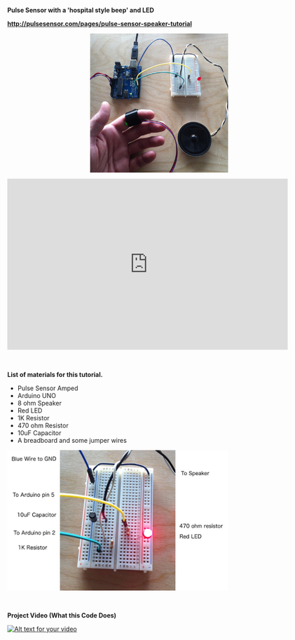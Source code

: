 <strong>Pulse Sensor with a 'hospital style beep' and LED </strong>
<p></p>
<a href="http://pulsesensor.com/pages/pulse-sensor-speaker-tutorial"><strong>http://pulsesensor.com/pages/pulse-sensor-speaker-tutorial </strong></a>
<p style="float: right;"><strong><img alt="" src="https://github.com/WorldFamousElectronics/PulseSensor_Speaker/blob/master/Speaker.jpg" style="float: right;" width="315" height="317" /> </strong></p>
<div><iframe width="640" height="390" src="https://www.youtube.com/embed/G7v-ekaPkDE" frameborder="0" allowfullscreen=""></iframe></div>
<p> </p>
<p><strong>List of materials for this tutorial.</strong></p>
<ul>
<li>Pulse Sensor Amped</li>
<li>Arduino UNO</li>
<li>8 ohm Speaker</li>
<li>Red LED</li>
<li>1K Resistor</li>
<li>470 ohm Resistor</li>
<li>10uF Capacitor</li>
<li>A breadboard and some jumper wires</li>
</ul>
<p style="text-align: right;"><img alt="" src="https://github.com/WorldFamousElectronics/PulseSensor_Speaker/blob/master/SpeakerCircuit.jpg" style="float: none;" /></p>
<p> </p>

<strong> Project Video (What this Code Does) </strong><p></p>
[![Alt text for your video](http://img.youtube.com/vi/G7v-ekaPkDE/0.jpg)](https://www.youtube.com/watch?v=G7v-ekaPkDE)
